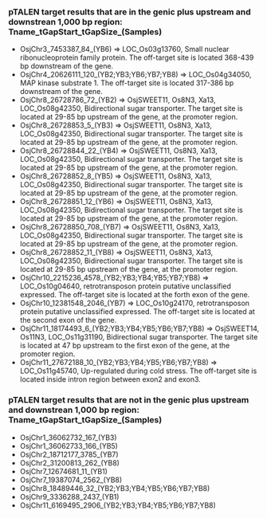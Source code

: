 ###  pTALEN target results that are in the genic plus upstream and downstrean 1,000 bp region: Tname_tGapStart_tGapSize_(Samples)
* OsjChr3_7453387_84_(YB6) => LOC_Os03g13760, Small nuclear ribonucleoprotein family protein. The off-target site is located 368-439 bp downstream of the gene.
* OsjChr4_20626111_120_(YB2;YB3;YB6;YB7;YB8) => LOC_Os04g34050, MAP kinase substrate 1. The off-target site is located 317-386 bp downstream of the gene.
* OsjChr8_26728786_72_(YB2) => OsjSWEET11, Os8N3, Xa13, LOC_Os08g42350, Bidirectional sugar transporter. The target site is located at 29-85 bp upstream of the gene, at the promoter region.
* OsjChr8_26728853_5_(YB3) => OsjSWEET11, Os8N3, Xa13, LOC_Os08g42350, Bidirectional sugar transporter. The target site is located at 29-85 bp upstream of the gene, at the promoter region.
* OsjChr8_26728844_22_(YB4) => OsjSWEET11, Os8N3, Xa13, LOC_Os08g42350, Bidirectional sugar transporter. The target site is located at 29-85 bp upstream of the gene, at the promoter region.
* OsjChr8_26728852_8_(YB5) => OsjSWEET11, Os8N3, Xa13, LOC_Os08g42350, Bidirectional sugar transporter. The target site is located at 29-85 bp upstream of the gene, at the promoter region.
* OsjChr8_26728851_12_(YB6) => OsjSWEET11, Os8N3, Xa13, LOC_Os08g42350, Bidirectional sugar transporter. The target site is located at 29-85 bp upstream of the gene, at the promoter region.
* OsjChr8_26728850_708_(YB7) => OsjSWEET11, Os8N3, Xa13, LOC_Os08g42350, Bidirectional sugar transporter. The target site is located at 29-85 bp upstream of the gene, at the promoter region.
* OsjChr8_26728852_11_(YB8) => OsjSWEET11, Os8N3, Xa13, LOC_Os08g42350, Bidirectional sugar transporter. The target site is located at 29-85 bp upstream of the gene, at the promoter region.
* OsjChr10_2215236_4578_(YB2;YB3;YB4;YB5;YB7;YB8) => LOC_Os10g04640, retrotransposon protein putative unclassified expressed. The off-target site is located at the forth exon of the gene.
* OsjChr10_12381548_2046_(YB7) => LOC_Os10g24170, retrotransposon protein putative unclassified expressed. The off-target site is located at the second exon of the gene.
* OsjChr11_18174493_6_(YB2;YB3;YB4;YB5;YB6;YB7;YB8) => OsjSWEET14, Os11N3, LOC_Os11g31190, Bidirectional sugar transporter. The target site is located at 47 bp upstream to the first exon of the gene, at the promoter region.
* OsjChr11_27672188_10_(YB2;YB3;YB4;YB5;YB6;YB7;YB8) => LOC_Os11g45740, Up-regulated during cold stress. The off-target site is located inside intron region between exon2 and exon3.

###  pTALEN target results that are not in the genic plus upstream and downstrean 1,000 bp region: Tname_tGapStart_tGapSize_(Samples)
* OsjChr1_36062732_167_(YB3)
* OsjChr1_36062733_166_(YB5)
* OsjChr2_18712177_3785_(YB7)
* OsjChr2_31200813_262_(YB8)
* OsjChr7_12674681_11_(YB1)
* OsjChr7_19387074_2562_(YB8)
* OsjChr8_18489446_32_(YB2;YB3;YB4;YB5;YB6;YB7;YB8)
* OsjChr9_3336288_2437_(YB1)
* OsjChr11_6169495_2906_(YB2;YB3;YB4;YB5;YB6;YB7;YB8)

